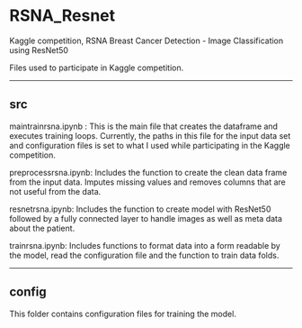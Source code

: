 # RSNA_Resnet
Kaggle competition, RSNA Breast Cancer Detection - Image Classification using ResNet50

Files used to participate in Kaggle competition. 

---------
src 
---------

maintrainrsna.ipynb : This is the main file that creates the dataframe and executes training loops. Currently, the paths in this file for the input data set and configuration files is set to what I used while participating in the Kaggle competition.   

preprocessrsna.ipynb: Includes the function to create the clean data frame from the input data. Imputes missing values and removes columns that are not useful from the data. 

resnetrsna.ipynb: Includes the function to create model with ResNet50 followed by a fully connected layer to handle images as well as meta data about the patient.

trainrsna.ipynb: Includes functions to format data into a form readable by the model, read the configuration file and the function to train data folds. 


--------
config
--------

This folder contains configuration files for training the model. 
